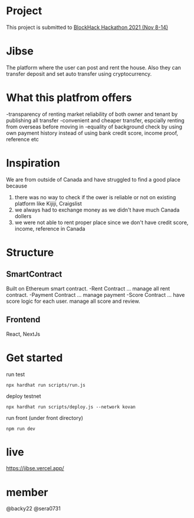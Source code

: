 # Project
This project is submitted to [BlockHack Hackathon 2021 (Nov 8-14)](https://blockhack-hackathon.devpost.com/)

# Jibse
The platform where the user can post and rent the house. Also they can transfer deposit and set auto transfer using cryptocurrency.

# What this platfrom offers
-transparency of renting market reliability of both owner and tenant by publishing all transfer
-convenient and cheaper transfer, espcially renting from overseas before moving in
-equality of background check by using own payment history instead of using bank credit score, income proof, reference etc

# Inspiration
We are from outside of Canada and have struggled to find a good place because
1. there was no way to check if the ower is reliable or not on existing platform like Kijiji, Craigslist
2. we always had to exchange money as we didn't have much Canada dollers
3. we were not able to rent proper place since we don't have credit score, income, reference in Canada

# Structure
## SmartContract
Built on Ethereum smart contract.
-Rent Contract ... manage all rent contract. 
-Payment Contract ... manage payment
-Score Contract ... have score logic for each user. manage all score and review.

## Frontend
React, NextJs

# Get started
run test
```
npx hardhat run scripts/run.js
```

deploy testnet
```
npx hardhat run scripts/deploy.js --network kovan
```

run front (under front directory)
```
npm run dev
```

# live
https://jibse.vercel.app/

# member
@backy22
@sera0731
